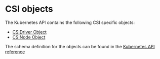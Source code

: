 # CSI objects

The Kubernetes API contains the following CSI specific objects:

* [CSIDriver Object](csi-driver-object.md)
* [CSINode Object](csi-node-object.md)

The schema definition for the objects can be found in the [Kubernetes API reference](https://kubernetes.io/docs/reference/generated/kubernetes-api/v1.18/#-strong-config-and-storage-apis-strong-)
